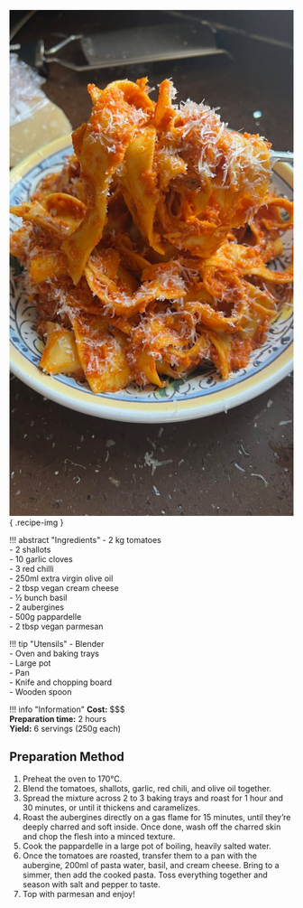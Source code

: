 ![Aubergine and Tomato Ragu](../images/aubergine-and-tomato-ragu.jpg){ .recipe-img }

!!! abstract "Ingredients"
    - 2 kg tomatoes  
    - 2 shallots  
    - 10 garlic cloves  
    - 3 red chilli  
    - 250ml extra virgin olive oil  
    - 2 tbsp vegan cream cheese  
    - ½ bunch basil  
    - 2 aubergines  
    - 500g pappardelle  
    - 2 tbsp vegan parmesan  

!!! tip "Utensils"
    - Blender  
    - Oven and baking trays  
    - Large pot  
    - Pan  
    - Knife and chopping board  
    - Wooden spoon  

!!! info "Information"
    **Cost:** $$$  
    **Preparation time:** 2 hours  
    **Yield:** 6 servings (250g each)  

## Preparation Method

1. Preheat the oven to 170°C.  
2. Blend the tomatoes, shallots, garlic, red chili, and olive oil together.  
3. Spread the mixture across 2 to 3 baking trays and roast for 1 hour and 30 minutes, or until it thickens and caramelizes.  
4. Roast the aubergines directly on a gas flame for 15 minutes, until they’re deeply charred and soft inside. Once done, wash off the charred skin and chop the flesh into a minced texture.  
5. Cook the pappardelle in a large pot of boiling, heavily salted water.  
6. Once the tomatoes are roasted, transfer them to a pan with the aubergine, 200ml of pasta water, basil, and cream cheese. Bring to a simmer, then add the cooked pasta. Toss everything together and season with salt and pepper to taste.  
7. Top with parmesan and enjoy!  
